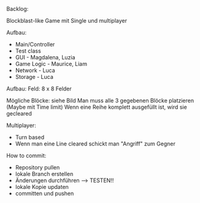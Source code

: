 Backlog: 

Blockblast-like Game mit Single und multiplayer 

Aufbau:
-  Main/Controller
-  Test class
-  GUI - Magdalena, Luzia
-  Game Logic - Maurice, Liam
-  Network - Luca
-  Storage - Luca

Aufbau: 
Feld: 8 x 8 Felder

Mögliche Blöcke: siehe Bild 
Man muss alle 3 gegebenen Blöcke platzieren (Maybe mit Time limit)
Wenn eine Reihe komplett ausgefüllt ist, wird sie gecleared 

Multiplayer:
-  Turn based
-  Wenn man eine Line cleared schickt man "Angriff" zum Gegner

How to commit:
-  Repository pullen
-  lokale Branch erstellen
-  Änderungen durchführen --> TESTEN!!
-  lokale Kopie updaten
-  committen und pushen 
